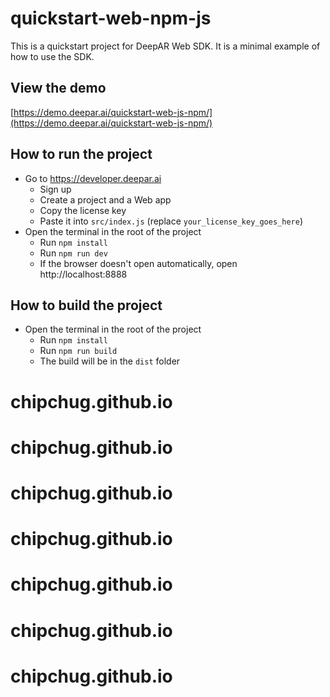 # quickstart-web-npm-js

This is a quickstart project for DeepAR Web SDK. It is a minimal example of how to use the SDK.

## View the demo

[https://demo.deepar.ai/quickstart-web-js-npm/](https://demo.deepar.ai/quickstart-web-js-npm/)

## How to run the project

- Go to https://developer.deepar.ai
  - Sign up
  - Create a project and a Web app
  - Copy the license key
  - Paste it into `src/index.js` (replace `your_license_key_goes_here`)
- Open the terminal in the root of the project
  - Run `npm install`
  - Run `npm run dev`
  - If the browser doesn't open automatically, open http://localhost:8888

## How to build the project

- Open the terminal in the root of the project
  - Run `npm install`
  - Run `npm run build`
  - The build will be in the `dist` folder
# chipchug.github.io
# chipchug.github.io
# chipchug.github.io
# chipchug.github.io
# chipchug.github.io
# chipchug.github.io
# chipchug.github.io
